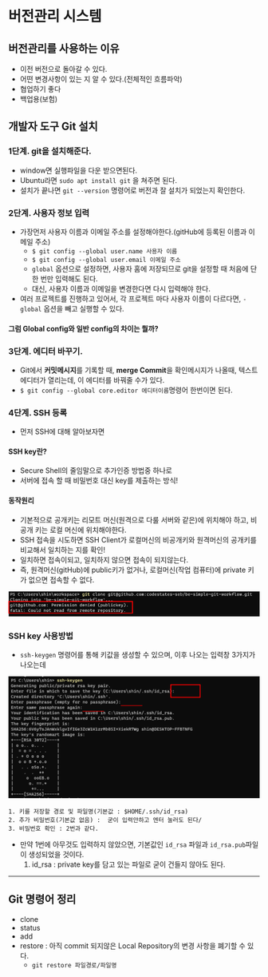 # 버전관리 시스템
 
 ## 버전관리를 사용하는 이유
  - 이전 버전으로 돌아갈 수 있다. 
  - 어떤 변경사항이 있는 지 알 수 있다.(전체적인 흐름파악)
  - 협업하기 좋다
  - 백업용(보험)


##  개발자 도구 Git 설치

### 1단계. git을 설치해준다. 
  -  window면 실행파일을 다운 받으면된다.
  -  Ubuntu라면 `sudo apt install git` 을 쳐주면 된다. 
  - 설치가 끝나면 `git --version` 명령어로 버전과 잘 설치가 되었는지 확인한다. 

### 2단계. 사용자 정보 입력
 - 가장먼저 사용자 이름과 이메일 주소를 설정해야한다.(gitHub에 등록된 이름과 이메일 주소)
    - `$ git config --global user.name 사용자 이름`
    - `$ git config --global user.email 이메일 주소` 
    -  `global` 옵션으로 설정하면, 사용자 홈에 저장되므로 git을 설정할 때 처음에 단한 번만 입력해도 된다. 
    -  대신, 사용자 이름과 이메일을 변경한다면 다시 입력해야 한다. 
 - 여러 프로젝트를 진행하고 있어서, 각 프로젝트 마다 사용자 이름이 다르다면, `- global` 옵션을 빼고 실행할 수 있다. 

#### 그럼 Global config와 일반 config의 차이는 뭘까?


### 3단계. 에디터 바꾸기. 
 - Git에서 **커밋메시지**를 기록할 때, **merge Commit**을 확인메시지가 나올때, 텍스트 에디터가 열리는데, 이 에디터를 바꿔줄 수가 있다.
 - `$ git config --global core.editor 에디터이름`명령어 한번이면 된다. 

### 4단계. SSH 등록
 - 먼저 SSH에 대해 알아보자면
#### SSH key란? 
- Secure Shell의 줄임말으로 추가인증 방법중 하나로
- 서버에 접속 할 때 비밀번호 대신 key를 제출하는 방식!
#### 동작원리 
 - 기본적으로 공개키는 리모트 머신(원격으로 다룰 서버와 같은)에 위치해야 하고, 비공개 키는 로컬 머신에 위치해야한다.
 - SSH 접속을 시도하면 SSH Client가 로컬머신의 비공개키와 원격머신의 공개키를 비교해서 일치하는 지를 확인!
 - 일치하면 접속이되고, 일치하지 않으면 접속이 되지않는다. 
 - 즉, 원격머신(gitHub)에 public키가 없거나, 로컬머신(작업 컴퓨터)에 private 키가 없으면 접속할 수 없다.
 
<img src ="./images/gitHubnotPublickey.png">

### SSH key 사용방법
 - `ssh-keygen` 명령어를 통해  키값을 생성할 수 있으며, 이후 나오는 입력창 3가지가 나오는데

<img src ="./images/ssh-keygen.png">
 
    1. 키를 저장할 경로 및 파일명(기본값 : $HOME/.ssh/id_rsa)
    2. 추가 비밀번호(기본값 없음) :  굳이 입력안하고 엔터 눌러도 된다/
    3. 비밀번호 확인 : 2번과 같다. 
 - 만약 1번에 아무것도 입력하지 않았으면, 기본값인 `id_rsa` 파일과 `id_rsa.pub`파일이 생성되었을 것이다. 
   1. id_rsa : private key를 담고 있는 파일로 굳이 건들지 않아도 된다. 

---

##  Git 명령어 정리  
 - clone 
 - status 
 - add
 - restore : 아직 commit 되지않은 Local Repository의 변경 사항을 폐기할 수 있다. 
   - `git restore 파일경로/파일명`


